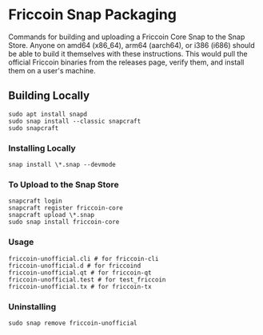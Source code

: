 # Friccoin Snap Packaging

Commands for building and uploading a Friccoin Core Snap to the Snap Store. Anyone on amd64 (x86_64), arm64 (aarch64), or i386 (i686) should be able to build it themselves with these instructions. This would pull the official Friccoin binaries from the releases page, verify them, and install them on a user's machine.

## Building Locally
```
sudo apt install snapd
sudo snap install --classic snapcraft
sudo snapcraft
```

### Installing Locally
```
snap install \*.snap --devmode
```

### To Upload to the Snap Store
```
snapcraft login
snapcraft register friccoin-core
snapcraft upload \*.snap
sudo snap install friccoin-core
```

### Usage
```
friccoin-unofficial.cli # for friccoin-cli
friccoin-unofficial.d # for friccoind
friccoin-unofficial.qt # for friccoin-qt
friccoin-unofficial.test # for test_friccoin
friccoin-unofficial.tx # for friccoin-tx
```

### Uninstalling
```
sudo snap remove friccoin-unofficial
```